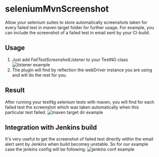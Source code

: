 # seleniumMvnScreenshot
Allow your selenium suites to store automatically screenshots taken for every failed test in maven target folder for further usage. For example, you can include the screenshot of a failed test in email sent by your CI-build.

## Usage
1. Just add *FailTestScreenshotListener* to your TestNG class
![listener example](https://raw.githubusercontent.com/yev/seleniumMvnScreenshot/master/docs/ListenerExample.png)
2. The plugin will find by reflection the webDriver instance you are using and will do the rest for you.

## Result
After running your testNg selenium tests with maven, you will find for each failed test the screenshot which was taken automatically when this particular test failed.
![maven target dir example](https://raw.githubusercontent.com/yev/seleniumMvnScreenshot/master/docs/mvnTargerFolder.png)

## Integration with Jenkins build
It's very useful to get the screenshot of failed test directly within the email alert sent by Jenkins when build becomes unstable. So for our example case the jenkins config will be following:
![jenkins conf example](https://raw.githubusercontent.com/yev/seleniumMvnScreenshot/master/docs/selenium_Config_Jenkins_.png)

